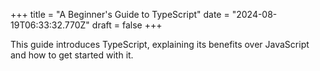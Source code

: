+++
title = "A Beginner's Guide to TypeScript"
date = "2024-08-19T06:33:32.770Z"
draft = false
+++

  This guide introduces TypeScript, explaining its benefits over JavaScript and how to get started with it.
        